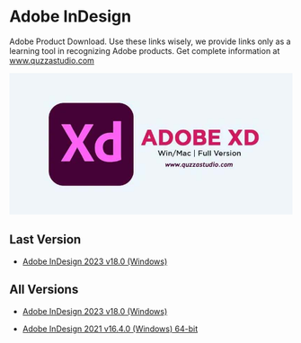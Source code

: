 # Adobe InDesign
Adobe Product Download. Use these links wisely, we provide links only as a learning tool in recognizing Adobe products.
Get complete information at www.quzzastudio.com

![Adobe InDesign 2023 (Windows/MacOS)](https://github.com/reresetyawan/adobe-products-download/blob/main/images/adobe-xd-cc-2023.jpg)

## Last Version
* [Adobe InDesign 2023 v18.0 (Windows)](https://www.quzzastudio.com/2022/11/download-free-full-version-of-adobe-indesign-2023-v18.html)

 
## All Versions
* [Adobe InDesign 2023 v18.0 (Windows)](https://www.quzzastudio.com/2022/11/download-free-full-version-of-adobe-indesign-2023-v18.html)

* [Adobe InDesign 2021 v16.4.0 (Windows) 64-bit](https://www.quzzastudio.com/2022/11/download-64-bit-full-version-of-adobe-indesign-2021.html)
